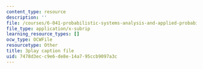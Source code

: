 ```yaml
---
content_type: resource
description: ''
file: /courses/6-041-probabilistic-systems-analysis-and-applied-probability-fall-2010/7478d3ecc9e6de8e14a795ccb9097a3c_EObHWIEKGjA.srt
file_type: application/x-subrip
learning_resource_types: []
ocw_type: OCWFile
resourcetype: Other
title: 3play caption file
uid: 7478d3ec-c9e6-de8e-14a7-95ccb9097a3c
---
```

